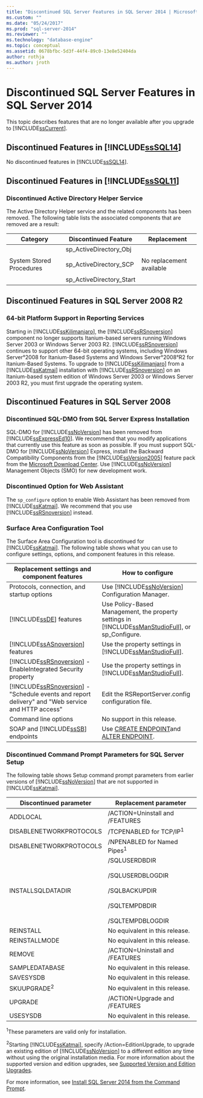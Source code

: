 ```yaml
---
title: "Discontinued SQL Server Features in SQL Server 2014 | Microsoft Docs"
ms.custom: ""
ms.date: "05/24/2017"
ms.prod: "sql-server-2014"
ms.reviewer: ""
ms.technology: "database-engine"
ms.topic: conceptual
ms.assetid: 0678bfbc-5d3f-44f4-89c0-13e8e52404da
author: rothja
ms.author: jroth
---
```

# Discontinued SQL Server Features in SQL Server 2014
  This topic describes features that are no longer available after you upgrade to [!INCLUDE[ssCurrent](../includes/sscurrent-md.md)].  
  
## Discontinued Features in [!INCLUDE[ssSQL14](../includes/sssql14-md.md)]  
 No discontinued features in [!INCLUDE[ssSQL14](../includes/sssql14-md.md)].  
  
## Discontinued Features in [!INCLUDE[ssSQL11](../includes/sssql11-md.md)]  
  
### Discontinued Active Directory Helper Service  
 The Active Directory Helper service and the related components has been removed. The following table lists the associated components that are removed are a result:  
  
|Category|Discontinued Feature|Replacement|  
|--------------|--------------------------|-----------------|  
|System Stored Procedures|sp_ActiveDirectory_Obj<br /><br /> sp_ActiveDirectory_SCP<br /><br /> sp_ActiveDirectory_Start|No replacement available|  
  
## Discontinued Features in SQL Server 2008 R2  
  
### 64-bit Platform Support in Reporting Services  
 Starting in [!INCLUDE[ssKilimanjaro](../includes/sskilimanjaro-md.md)], the [!INCLUDE[ssRSnoversion](../includes/ssrsnoversion-md.md)] component no longer supports Itanium-based servers running Windows Server 2003 or Windows Server 2003 R2. [!INCLUDE[ssRSnoversion](../includes/ssrsnoversion-md.md)] continues to support other 64-bit operating systems, including Windows Server°2008 for Itanium-Based Systems and Windows Server°2008°R2 for Itanium-Based Systems. To upgrade to [!INCLUDE[ssKilimanjaro](../includes/sskilimanjaro-md.md)] from a [!INCLUDE[ssKatmai](../includes/sskatmai-md.md)] installation with [!INCLUDE[ssRSnoversion](../includes/ssrsnoversion-md.md)] on an Itanium-based system edition of Windows Server 2003 or Windows Server 2003 R2, you must first upgrade the operating system.  
  
## Discontinued Features in SQL Server 2008  
  
### Discontinued SQL-DMO from SQL Server Express Installation  
 SQL-DMO for [!INCLUDE[ssNoVersion](../includes/ssnoversion-md.md)] has been removed from [!INCLUDE[ssExpressEd10](../includes/ssexpressed10-md.md)]. We recommend that you modify applications that currently use this feature as soon as possible. If you must support SQL-DMO for [!INCLUDE[ssNoVersion](../includes/ssnoversion-md.md)] Express, install the Backward Compatibility Components from the [!INCLUDE[ssVersion2005](../includes/ssversion2005-md.md)] feature pack from the [Microsoft Download Center](https://www.microsoft.com/download/). Use [!INCLUDE[ssNoVersion](../includes/ssnoversion-md.md)] Management Objects (SMO) for new development work.  
  
### Discontinued Option for Web Assistant  
 The `sp_configure` option to enable Web Assistant has been removed from [!INCLUDE[ssKatmai](../includes/sskatmai-md.md)]. We recommend that you use [!INCLUDE[ssRSnoversion](../includes/ssrsnoversion-md.md)] instead.  
  
### Surface Area Configuration Tool  
 The Surface Area Configuration tool is discontinued for [!INCLUDE[ssKatmai](../includes/sskatmai-md.md)]. The following table shows what you can use to configure settings, options, and component features in this release.  
  
|Replacement settings and component features|How to configure|  
|-------------------------------------------------|----------------------|  
|Protocols, connection, and startup options|Use [!INCLUDE[ssNoVersion](../includes/ssnoversion-md.md)] Configuration Manager.|  
|[!INCLUDE[ssDE](../includes/ssde-md.md)] features|Use Policy-Based Management, the property settings in [!INCLUDE[ssManStudioFull](../includes/ssmanstudiofull-md.md)], or sp_Configure.|  
|[!INCLUDE[ssASnoversion](../includes/ssasnoversion-md.md)] features|Use the property settings in [!INCLUDE[ssManStudioFull](../includes/ssmanstudiofull-md.md)].|  
|[!INCLUDE[ssRSnoversion](../includes/ssrsnoversion-md.md)] - EnableIntegrated Security property|Use the property settings in [!INCLUDE[ssManStudioFull](../includes/ssmanstudiofull-md.md)].|  
|[!INCLUDE[ssRSnoversion](../includes/ssrsnoversion-md.md)] - "Schedule events and report delivery" and "Web service and HTTP access"|Edit the RSReportServer.config configuration file.|  
|Command line options|No support in this release.|  
|SOAP and [!INCLUDE[ssSB](../includes/sssb-md.md)] endpoints|Use [CREATE ENDPOINT](/sql/t-sql/statements/create-endpoint-transact-sql)and [ALTER ENDPOINT](/sql/t-sql/statements/alter-endpoint-transact-sql).|  
  
### Discontinued Command Prompt Parameters for SQL Server Setup  
 The following table shows Setup command prompt parameters from earlier versions of [!INCLUDE[ssNoVersion](../includes/ssnoversion-md.md)] that are not supported in [!INCLUDE[ssKatmai](../includes/sskatmai-md.md)].  
  
|Discontinued parameter|Replacement parameter|  
|----------------------------|---------------------------|  
|ADDLOCAL|/ACTION=Uninstall and /FEATURES|  
|DISABLENETWORKPROTOCOLS|/TCPENABLED for TCP/IP<sup>1</sup>|  
|DISABLENETWORKPROTOCOLS|/NPENABLED for Named Pipes<sup>1</sup>|  
|INSTALLSQLDATADIR|/SQLUSERDBDIR<br /><br /> /SQLUSERDBLOGDIR<br /><br /> /SQLBACKUPDIR<br /><br /> /SQLTEMPDBDIR<br /><br /> /SQLTEMPDBLOGDIR|  
|REINSTALL|No equivalent in this release.|  
|REINSTALLMODE|No equivalent in this release.|  
|REMOVE|/ACTION=Uninstall and /FEATURES|  
|SAMPLEDATABASE|No equivalent in this release.|  
|SAVESYSDB|No equivalent in this release.|  
|SKUUPGRADE<sup>2</sup>|No equivalent in this release.|  
|UPGRADE|/ACTION=Upgrade and /FEATURES|  
|USESYSDB|No equivalent in this release.|  
  
 <sup>1</sup>These parameters are valid only for installation.  
  
 <sup>2</sup>Starting [!INCLUDE[ssKatmai](../includes/sskatmai-md.md)], specify /Action=EditionUpgrade, to upgrade an existing edition of [!INCLUDE[ssNoVersion](../includes/ssnoversion-md.md)] to a different edition any time without using the original installation media. For more information about the supported version and edition upgrades, see [Supported Version and Edition Upgrades](../database-engine/install-windows/supported-version-and-edition-upgrades.md).  
  
 For more information, see [Install SQL Server 2014 from the Command Prompt](../database-engine/install-windows/install-sql-server-from-the-command-prompt.md).  
  
  
